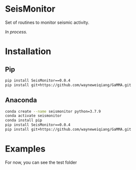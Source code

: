 # SeisMonitor

Set of routines to monitor seismic activity.

*In process.*

# Installation

## Pip
```bash
pip install SeisMonitor==0.0.4
pip install git+https://github.com/wayneweiqiang/GaMMA.git
```
## Anaconda
```bash
conda create --name seismonitor python=3.7.9
conda activate seismonitor
conda install pip
pip install SeisMonitor==0.0.4
pip install git+https://github.com/wayneweiqiang/GaMMA.git
```


# Examples

For now, you can see the test folder
